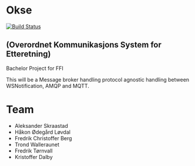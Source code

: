 # Okse
[![Build Status](https://fap.no/jenkins/buildStatus/icon?job=okse)](https://fap.no/jenkins/job/okse/)
## (Overordnet Kommunikasjons System for Etteretning)

Bachelor Project for FFI

This will be a Message broker handling protocol agnostic handling between WSNotification, AMQP and MQTT.

# Team

* Aleksander Skraastad
* Håkon Ødegård Løvdal
* Fredrik Christoffer Berg
* Trond Walleraunet
* Fredrik Tørnvall
* Kristoffer Dalby
